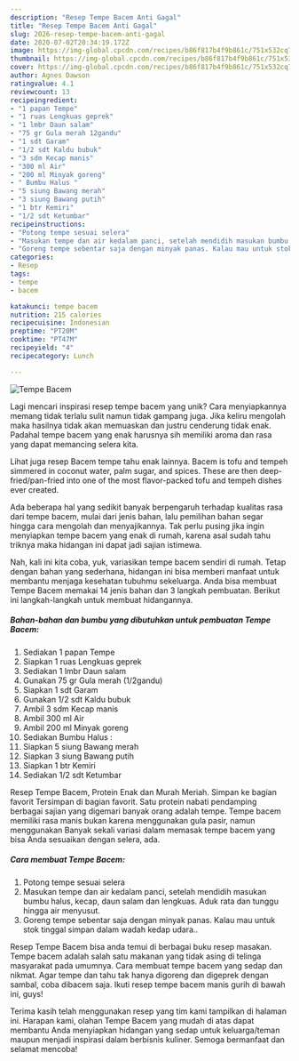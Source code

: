 ```yaml
---
description: "Resep Tempe Bacem Anti Gagal"
title: "Resep Tempe Bacem Anti Gagal"
slug: 2026-resep-tempe-bacem-anti-gagal
date: 2020-07-02T20:34:19.172Z
image: https://img-global.cpcdn.com/recipes/b86f817b4f9b861c/751x532cq70/tempe-bacem-foto-resep-utama.jpg
thumbnail: https://img-global.cpcdn.com/recipes/b86f817b4f9b861c/751x532cq70/tempe-bacem-foto-resep-utama.jpg
cover: https://img-global.cpcdn.com/recipes/b86f817b4f9b861c/751x532cq70/tempe-bacem-foto-resep-utama.jpg
author: Agnes Dawson
ratingvalue: 4.1
reviewcount: 13
recipeingredient:
- "1 papan Tempe"
- "1 ruas Lengkuas geprek"
- "1 lmbr Daun salam"
- "75 gr Gula merah 12gandu"
- "1 sdt Garam"
- "1/2 sdt Kaldu bubuk"
- "3 sdm Kecap manis"
- "300 ml Air"
- "200 ml Minyak goreng"
- " Bumbu Halus "
- "5 siung Bawang merah"
- "3 siung Bawang putih"
- "1 btr Kemiri"
- "1/2 sdt Ketumbar"
recipeinstructions:
- "Potong tempe sesuai selera"
- "Masukan tempe dan air kedalam panci, setelah mendidih masukan bumbu halus, kecap, daun salam dan lengkuas. Aduk rata dan tunggu hingga air menyusut."
- "Goreng tempe sebentar saja dengan minyak panas. Kalau mau untuk stok tinggal simpan dalam wadah kedap udara.."
categories:
- Resep
tags:
- tempe
- bacem

katakunci: tempe bacem 
nutrition: 215 calories
recipecuisine: Indonesian
preptime: "PT20M"
cooktime: "PT47M"
recipeyield: "4"
recipecategory: Lunch

---
```



![Tempe Bacem](https://img-global.cpcdn.com/recipes/b86f817b4f9b861c/751x532cq70/tempe-bacem-foto-resep-utama.jpg)

Lagi mencari inspirasi resep tempe bacem yang unik? Cara menyiapkannya memang tidak terlalu sulit namun tidak gampang juga. Jika keliru mengolah maka hasilnya tidak akan memuaskan dan justru cenderung tidak enak. Padahal tempe bacem yang enak harusnya sih memiliki aroma dan rasa yang dapat memancing selera kita.

Lihat juga resep Bacem tempe tahu enak lainnya. Bacem is tofu and tempeh simmered in coconut water, palm sugar, and spices. These are then deep-fried/pan-fried into one of the most flavor-packed tofu and tempeh dishes ever created.

Ada beberapa hal yang sedikit banyak berpengaruh terhadap kualitas rasa dari tempe bacem, mulai dari jenis bahan, lalu pemilihan bahan segar hingga cara mengolah dan menyajikannya. Tak perlu pusing jika ingin menyiapkan tempe bacem yang enak di rumah, karena asal sudah tahu triknya maka hidangan ini dapat jadi sajian istimewa.


Nah, kali ini kita coba, yuk, variasikan tempe bacem sendiri di rumah. Tetap dengan bahan yang sederhana, hidangan ini bisa memberi manfaat untuk membantu menjaga kesehatan tubuhmu sekeluarga. Anda bisa membuat Tempe Bacem memakai 14 jenis bahan dan 3 langkah pembuatan. Berikut ini langkah-langkah untuk membuat hidangannya.

<!--inarticleads1-->

##### Bahan-bahan dan bumbu yang dibutuhkan untuk pembuatan Tempe Bacem:

1. Sediakan 1 papan Tempe
1. Siapkan 1 ruas Lengkuas geprek
1. Sediakan 1 lmbr Daun salam
1. Gunakan 75 gr Gula merah (1/2gandu)
1. Siapkan 1 sdt Garam
1. Gunakan 1/2 sdt Kaldu bubuk
1. Ambil 3 sdm Kecap manis
1. Ambil 300 ml Air
1. Ambil 200 ml Minyak goreng
1. Sediakan  Bumbu Halus :
1. Siapkan 5 siung Bawang merah
1. Siapkan 3 siung Bawang putih
1. Siapkan 1 btr Kemiri
1. Sediakan 1/2 sdt Ketumbar


Resep Tempe Bacem, Protein Enak dan Murah Meriah. Simpan ke bagian favorit Tersimpan di bagian favorit. Satu protein nabati pendamping berbagai sajian yang digemari banyak orang adalah tempe. Tempe bacem memiliki rasa manis bukan karena menggunakan gula pasir, namun menggunakan Banyak sekali variasi dalam memasak tempe bacem yang bisa Anda sesuaikan dengan selera, ada. 

<!--inarticleads2-->

##### Cara membuat Tempe Bacem:

1. Potong tempe sesuai selera
1. Masukan tempe dan air kedalam panci, setelah mendidih masukan bumbu halus, kecap, daun salam dan lengkuas. Aduk rata dan tunggu hingga air menyusut.
1. Goreng tempe sebentar saja dengan minyak panas. Kalau mau untuk stok tinggal simpan dalam wadah kedap udara..


Resep Tempe Bacem bisa anda temui di berbagai buku resep masakan. Tempe bacem adalah salah satu makanan yang tidak asing di telinga masyarakat pada umumnya. Cara membuat tempe bacem yang sedap dan nikmat. Agar tempe dan tahu tak hanya digoreng dan digeprek dengan sambal, coba dibacem saja. Ikuti resep tempe bacem manis gurih di bawah ini, guys! 

Terima kasih telah menggunakan resep yang tim kami tampilkan di halaman ini. Harapan kami, olahan Tempe Bacem yang mudah di atas dapat membantu Anda menyiapkan hidangan yang sedap untuk keluarga/teman maupun menjadi inspirasi dalam berbisnis kuliner. Semoga bermanfaat dan selamat mencoba!
